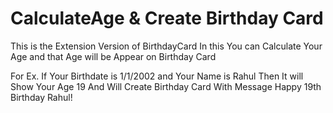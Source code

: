 # CalculateAge & Create Birthday Card
This is the Extension Version of BirthdayCard 
In this You can Calculate Your Age and that Age will be Appear on Birthday Card

For Ex. If Your Birthdate is 1/1/2002 and Your Name is Rahul
Then It will Show Your Age 19
And Will Create Birthday Card With Message Happy 19th Birthday Rahul! 
